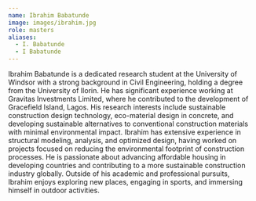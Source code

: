 ```yaml
---
name: Ibrahim Babatunde
image: images/ibrahim.jpg
role: masters
aliases:
  - I. Babatunde
  - I Babatunde
---
```

Ibrahim Babatunde is a dedicated research student at the University of Windsor with a strong background in Civil Engineering, holding a degree from the University of Ilorin. He has significant experience working at Gravitas Investments Limited, where he contributed to the development of Gracefield Island, Lagos. His research interests include sustainable construction design technology, eco-material design in concrete, and developing sustainable alternatives to conventional construction materials with minimal environmental impact. Ibrahim has extensive experience in structural modeling, analysis, and optimized design, having worked on projects focused on reducing the environmental footprint of construction processes. He is passionate about advancing affordable housing in developing countries and contributing to a more sustainable construction industry globally. Outside of his academic and professional pursuits, Ibrahim enjoys exploring new places, engaging in sports, and immersing himself in outdoor activities.

